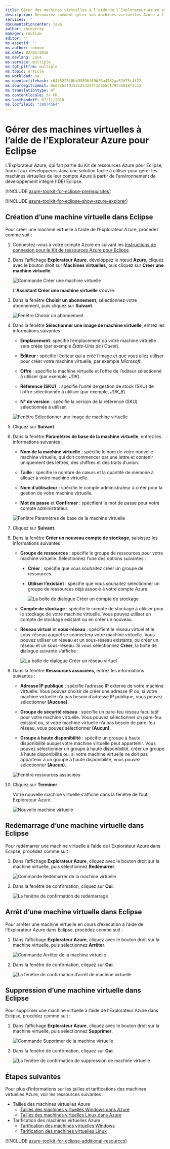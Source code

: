 ```yaml
---
title: Gérer des machines virtuelles à l’aide de l’Explorateur Azure pour Eclipse
description: Découvrez comment gérer vos machines virtuelles Azure à l’aide de l’Explorateur Azure pour Eclipse.
services: ''
documentationcenter: java
author: rmcmurray
manager: routlaw
editor: ''
ms.assetid: ''
ms.author: robmcm
ms.date: 02/01/2018
ms.devlang: Java
ms.service: multiple
ms.tgt_pltfrm: multiple
ms.topic: article
ms.workload: na
ms.openlocfilehash: c04f5225f0bb99898f69b26a4782aa57d75c4f22
ms.sourcegitcommit: 0ed7c5af0152125322ff1d265c179f35028f3c15
ms.translationtype: HT
ms.contentlocale: fr-FR
ms.lasthandoff: 07/11/2018
ms.locfileid: "38074564"
---
```

# <a name="manage-virtual-machines-by-using-the-azure-explorer-for-eclipse"></a>Gérer des machines virtuelles à l’aide de l’Explorateur Azure pour Eclipse

L’Explorateur Azure, qui fait partie du Kit de ressources Azure pour Eclipse, fournit aux développeurs Java une solution facile à utiliser pour gérer les machines virtuelles de leur compte Azure à partir de l’environnement de développement intégré (IDE) Eclipse.

[!INCLUDE [azure-toolkit-for-eclipse-prerequisites](../includes/azure-toolkit-for-eclipse-prerequisites.md)]

[!INCLUDE [azure-toolkit-for-eclipse-show-azure-explorer](../includes/azure-toolkit-for-eclipse-show-azure-explorer.md)]

## <a name="create-a-virtual-machine-in-eclipse"></a>Création d’une machine virtuelle dans Eclipse

Pour créer une machine virtuelle à l’aide de l’Explorateur Azure, procédez comme suit :

1. Connectez-vous à votre compte Azure en suivant les [Instructions de connexion pour le Kit de ressources Azure pour Eclipse](https://docs.microsoft.com/java/azure/eclipse/azure-toolkit-for-eclipse-sign-in-instructions).

2. Dans l’affichage **Explorateur Azure**, développez le nœud **Azure**, cliquez avec le bouton droit sur **Machines virtuelles**, puis cliquez sur **Créer une machine virtuelle**.

   ![Commande Créer une machine virtuelle][CR01]  

   L’**Assistant Créer une machine virtuelle** s’ouvre.

3. Dans la fenêtre **Choisir un abonnement**, sélectionnez votre abonnement, puis cliquez sur **Suivant**.

   ![Fenêtre Choisir un abonnement][CR02]

4. Dans la fenêtre **Sélectionner une image de machine virtuelle**, entrez les informations suivantes :

   * **Emplacement**: spécifie l’emplacement où votre machine virtuelle sera créée (par exemple *États-Unis de l’Ouest*).

   * **Éditeur** : spécifie l’éditeur qui a créé l’image et que vous allez utiliser pour créer votre machine virtuelle, par exemple *Microsoft*.

   * **Offre** : spécifie la machine virtuelle et l’offre de l’éditeur sélectionné à utiliser (par exemple, *JDK*).

   * **Référence (SKU)**  : spécifie l’unité de gestion de stock (SKU) de l’offre sélectionnée à utiliser (par exemple, *JDK_8*).

   * **N° de version** : spécifie la version de la référence (SKU) sélectionnée à utiliser.

   ![Fenêtre Sélectionner une image de machine virtuelle][CR03]

5. Cliquez sur **Suivant**.

6. Dans la fenêtre **Paramètres de base de la machine virtuelle**, entrez les informations suivantes :

   * **Nom de la machine virtuelle** : spécifie le nom de votre nouvelle machine virtuelle, qui doit commencer par une lettre et contenir uniquement des lettres, des chiffres et des traits d’union.

   * **Taille** : spécifie le nombre de cœurs et la quantité de mémoire à allouer à votre machine virtuelle.

   * **Nom d’utilisateur** : spécifie le compte administrateur à créer pour la gestion de votre machine virtuelle.

   * **Mot de passe** et **Confirmer** : spécifient le mot de passe pour votre compte administrateur.

   ![Fenêtre Paramètres de base de la machine virtuelle][CR04]

7. Cliquez sur **Suivant**.

8. Dans la fenêtre **Créer un nouveau compte de stockage**, saisissez les informations suivantes :

   * **Groupe de ressources** : spécifie le groupe de ressources pour votre machine virtuelle. Sélectionnez l’une des options suivantes :
     * **Créer** : spécifie que vous souhaitez créer un groupe de ressources.
     * **Utiliser l’existant** : spécifie que vous souhaitez sélectionner un groupe de ressources déjà associé à votre compte Azure.

       ![La boîte de dialogue Créer un compte de stockage][CR05]

   * **Compte de stockage** : spécifie le compte de stockage à utiliser pour le stockage de votre machine virtuelle. Vous pouvez utiliser un compte de stockage existant ou en créer un nouveau.

   * **Réseau virtuel** et **sous-réseau** : spécifient le réseau virtuel et le sous-réseau auquel se connectera votre machine virtuelle. Vous pouvez utiliser un réseau et un sous-réseau existants, ou créer un réseau et un sous-réseau. Si vous sélectionnez **Créer**, la boîte de dialogue suivante s’affiche :

      ![La boîte de dialogue Créer un réseau virtuel][CR06]

9. Dans la fenêtre **Ressources associées**, entrez les informations suivantes :

   * **Adresse IP publique** : spécifie l’adresse IP externe de votre machine virtuelle. Vous pouvez choisir de créer une adresse IP ou, si votre machine virtuelle n’a pas besoin d’adresse IP publique, vous pouvez sélectionner **(Aucune)**.

   * **Groupe de sécurité réseau** : spécifie un pare-feu réseau facultatif pour votre machine virtuelle. Vous pouvez sélectionner un pare-feu existant ou, si votre machine virtuelle n’a pas besoin de pare-feu réseau, vous pouvez sélectionner **(Aucun)**.

   * **Groupe à haute disponibilité** : spécifie un groupe à haute disponibilité auquel votre machine virtuelle peut appartenir. Vous pouvez sélectionner un groupe à haute disponibilité, créer un groupe à haute disponibilité ou, si votre machine virtuelle ne doit pas appartenir à un groupe à haute disponibilité, vous pouvez sélectionner **(Aucun)**.

   ![Fenêtre ressources associées][CR07]

10. Cliquez sur **Terminer**.  

    Votre nouvelle machine virtuelle s’affiche dans la fenêtre de l’outil Explorateur Azure.

    ![Nouvelle machine virtuelle][CR08]

## <a name="restart-a-virtual-machine-in-eclipse"></a>Redémarrage d’une machine virtuelle dans Eclipse

Pour redémarrer une machine virtuelle à l’aide de l’Explorateur Azure dans Eclipse, procédez comme suit :

1. Dans l’affichage **Explorateur Azure**, cliquez avec le bouton droit sur la machine virtuelle, puis sélectionnez **Redémarrer**.

   ![Commande Redémarrer de la machine virtuelle][RE01]

1. Dans la fenêtre de confirmation, cliquez sur **Oui**.

   ![La fenêtre de confirmation de redémarrage][RE02]

## <a name="shut-down-a-virtual-machine-in-eclipse"></a>Arrêt d’une machine virtuelle dans Eclipse

Pour arrêter une machine virtuelle en cours d’exécution à l’aide de l’Explorateur Azure dans Eclipse, procédez comme suit :

1. Dans l’affichage **Explorateur Azure**, cliquez avec le bouton droit sur la machine virtuelle, puis sélectionnez **Arrêter**.

   ![Commande Arrêter de la machine virtuelle][SH01]

1. Dans la fenêtre de confirmation, cliquez sur **Oui**.

   ![La fenêtre de confirmation d’arrêt de machine virtuelle][SH02]

## <a name="delete-a-virtual-machine-in-eclipse"></a>Suppression d’une machine virtuelle dans Eclipse

Pour supprimer une machine virtuelle à l’aide de l’Explorateur Azure dans Eclipse, procédez comme suit :

1. Dans l’affichage **Explorateur Azure**, cliquez avec le bouton droit sur la machine virtuelle, puis sélectionnez **Supprimer**.

   ![Commande Supprimer de la machine virtuelle][DE01]

1. Dans la fenêtre de confirmation, cliquez sur **Oui**.

   ![La fenêtre de confirmation de suppression de machine virtuelle][DE02]

## <a name="next-steps"></a>Étapes suivantes

Pour plus d’informations sur les tailles et tarifications des machines virtuelles Azure, voir les ressources suivantes :

* Tailles des machines virtuelles Azure
  * [Tailles des machines virtuelles Windows dans Azure]
  * [Tailles des machines virtuelles Linux dans Azure]
* Tarification des machines virtuelles Azure
  * [Tarification des machines virtuelles Windows]
  * [Tarification des machines virtuelles Linux]

[!INCLUDE [azure-toolkit-for-eclipse-additional-resources](../includes/azure-toolkit-for-eclipse-additional-resources.md)]

<!-- URL List -->

[Tailles des machines virtuelles Windows dans Azure]: /azure/virtual-machines/virtual-machines-windows-sizes
[Tailles des machines virtuelles Linux dans Azure]: /azure/virtual-machines/virtual-machines-linux-sizes
[Tarification des machines virtuelles Windows]: /pricing/details/virtual-machines/windows/
[Tarification des machines virtuelles Linux]: /pricing/details/virtual-machines/linux/

<!-- IMG List -->

[RE01]: media/azure-toolkit-for-eclipse-managing-virtual-machines-using-azure-explorer/RE01.png
[RE02]: media/azure-toolkit-for-eclipse-managing-virtual-machines-using-azure-explorer/RE02.png

[SH01]: media/azure-toolkit-for-eclipse-managing-virtual-machines-using-azure-explorer/SH01.png
[SH02]: media/azure-toolkit-for-eclipse-managing-virtual-machines-using-azure-explorer/SH02.png

[DE01]: media/azure-toolkit-for-eclipse-managing-virtual-machines-using-azure-explorer/DE01.png
[DE02]: media/azure-toolkit-for-eclipse-managing-virtual-machines-using-azure-explorer/DE02.png

[CR01]: media/azure-toolkit-for-eclipse-managing-virtual-machines-using-azure-explorer/CR01.png
[CR02]: media/azure-toolkit-for-eclipse-managing-virtual-machines-using-azure-explorer/CR02.png
[CR03]: media/azure-toolkit-for-eclipse-managing-virtual-machines-using-azure-explorer/CR03.png
[CR04]: media/azure-toolkit-for-eclipse-managing-virtual-machines-using-azure-explorer/CR04.png
[CR05]: media/azure-toolkit-for-eclipse-managing-virtual-machines-using-azure-explorer/CR05.png
[CR06]: media/azure-toolkit-for-eclipse-managing-virtual-machines-using-azure-explorer/CR06.png
[CR07]: media/azure-toolkit-for-eclipse-managing-virtual-machines-using-azure-explorer/CR07.png
[CR08]: media/azure-toolkit-for-eclipse-managing-virtual-machines-using-azure-explorer/CR08.png
